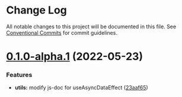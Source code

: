 # Change Log

All notable changes to this project will be documented in this file.
See [Conventional Commits](https://conventionalcommits.org) for commit guidelines.

# [0.1.0-alpha.1](https://github.com/sidwebworks/lerna-monorepo-example/compare/v0.1.0-alpha.0...v0.1.0-alpha.1) (2022-05-23)


### Features

* **utils:** modify js-doc for useAsyncDataEffect ([23aaf65](https://github.com/sidwebworks/lerna-monorepo-example/commit/23aaf65171e7af9e06d3aa8005849d8fb8eb8107))
